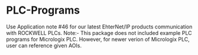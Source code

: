 # PLC-Programs

Use Application note #46 for our latest EhterNet/IP products communication with ROCKWELL PLCs.
Note:- This package does not included example PLC programs for Micrologix PLC. 
However, for newer verion of Micrologix PLC, user can reference given AOIs.
